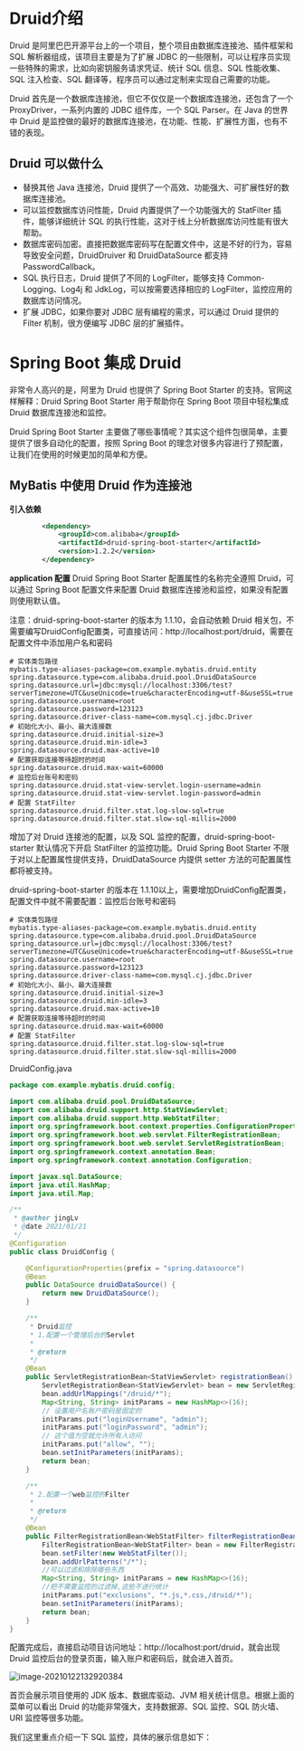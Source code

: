 # Druid介绍
Druid 是阿里巴巴开源平台上的一个项目，整个项目由数据库连接池、插件框架和 SQL 解析器组成，该项目主要是为了扩展 JDBC 的一些限制，可以让程序员实现一些特殊的需求，比如向密钥服务请求凭证、统计 SQL 信息、SQL 性能收集、SQL 注入检查、SQL 翻译等，程序员可以通过定制来实现自己需要的功能。

Druid 首先是一个数据库连接池，但它不仅仅是一个数据库连接池，还包含了一个 ProxyDriver，一系列内置的 JDBC 组件库，一个 SQL Parser。在 Java 的世界中 Druid 是监控做的最好的数据库连接池，在功能、性能、扩展性方面，也有不错的表现。

## Druid 可以做什么
- 替换其他 Java 连接池，Druid 提供了一个高效、功能强大、可扩展性好的数据库连接池。
- 可以监控数据库访问性能，Druid 内置提供了一个功能强大的 StatFilter 插件，能够详细统计 SQL 的执行性能，这对于线上分析数据库访问性能有很大帮助。
- 数据库密码加密。直接把数据库密码写在配置文件中，这是不好的行为，容易导致安全问题，DruidDruiver 和 DruidDataSource 都支持 PasswordCallback。
- SQL 执行日志，Druid 提供了不同的 LogFilter，能够支持 Common-Logging、Log4j 和 JdkLog，可以按需要选择相应的 LogFilter，监控应用的数据库访问情况。
- 扩展 JDBC，如果你要对 JDBC 层有编程的需求，可以通过 Druid 提供的 Filter 机制，很方便编写 JDBC 层的扩展插件。

# Spring Boot 集成 Druid
非常令人高兴的是，阿里为 Druid 也提供了 Spring Boot Starter 的支持。官网这样解释：Druid Spring Boot Starter 用于帮助你在 Spring Boot 项目中轻松集成 Druid 数据库连接池和监控。

Druid Spring Boot Starter 主要做了哪些事情呢？其实这个组件包很简单，主要提供了很多自动化的配置，按照 Spring Boot 的理念对很多内容进行了预配置，让我们在使用的时候更加的简单和方便。

## MyBatis 中使用 Druid 作为连接池
**引入依赖**
```xml
        <dependency>
            <groupId>com.alibaba</groupId>
            <artifactId>druid-spring-boot-starter</artifactId>
            <version>1.2.2</version>
        </dependency>
```
**application 配置**
Druid Spring Boot Starter 配置属性的名称完全遵照 Druid，可以通过 Spring Boot 配置文件来配置 Druid 数据库连接池和监控，如果没有配置则使用默认值。

注意：druid-spring-boot-starter 的版本为 1.1.10，会自动依赖 Druid 相关包，不需要编写DruidConfig配置类，可直接访问：http://localhost:port/druid，需要在配置文件中添加用户名和密码
```properties
# 实体类包路径
mybatis.type-aliases-package=com.example.mybatis.druid.entity
spring.datasource.type=com.alibaba.druid.pool.DruidDataSource
spring.datasource.url=jdbc:mysql://localhost:3306/test?serverTimezone=UTC&useUnicode=true&characterEncoding=utf-8&useSSL=true
spring.datasource.username=root
spring.datasource.password=123123
spring.datasource.driver-class-name=com.mysql.cj.jdbc.Driver
# 初始化大小、最小、最大连接数
spring.datasource.druid.initial-size=3
spring.datasource.druid.min-idle=3
spring.datasource.druid.max-active=10
# 配置获取连接等待超时的时间
spring.datasource.druid.max-wait=60000
# 监控后台账号和密码
spring.datasource.druid.stat-view-servlet.login-username=admin
spring.datasource.druid.stat-view-servlet.login-password=admin
# 配置 StatFilter
spring.datasource.druid.filter.stat.log-slow-sql=true
spring.datasource.druid.filter.stat.slow-sql-millis=2000
```
增加了对 Druid 连接池的配置，以及 SQL 监控的配置，druid-spring-boot-starter 默认情况下开启 StatFilter 的监控功能。Druid Spring Boot Starter 不限于对以上配置属性提供支持，DruidDataSource 内提供 setter 方法的可配置属性都将被支持。

druid-spring-boot-starter 的版本在 1.1.10以上，需要增加DruidConfig配置类，配置文件中就不需要配置：监控后台账号和密码
```properties
# 实体类包路径
mybatis.type-aliases-package=com.example.mybatis.druid.entity
spring.datasource.type=com.alibaba.druid.pool.DruidDataSource
spring.datasource.url=jdbc:mysql://localhost:3306/test?serverTimezone=UTC&useUnicode=true&characterEncoding=utf-8&useSSL=true
spring.datasource.username=root
spring.datasource.password=123123
spring.datasource.driver-class-name=com.mysql.cj.jdbc.Driver
# 初始化大小、最小、最大连接数
spring.datasource.druid.initial-size=3
spring.datasource.druid.min-idle=3
spring.datasource.druid.max-active=10
# 配置获取连接等待超时的时间
spring.datasource.druid.max-wait=60000
# 配置 StatFilter
spring.datasource.druid.filter.stat.log-slow-sql=true
spring.datasource.druid.filter.stat.slow-sql-millis=2000
```
DruidConfig.java
```java
package com.example.mybatis.druid.config;

import com.alibaba.druid.pool.DruidDataSource;
import com.alibaba.druid.support.http.StatViewServlet;
import com.alibaba.druid.support.http.WebStatFilter;
import org.springframework.boot.context.properties.ConfigurationProperties;
import org.springframework.boot.web.servlet.FilterRegistrationBean;
import org.springframework.boot.web.servlet.ServletRegistrationBean;
import org.springframework.context.annotation.Bean;
import org.springframework.context.annotation.Configuration;

import javax.sql.DataSource;
import java.util.HashMap;
import java.util.Map;

/**
 * @author jingLv
 * @date 2021/01/21
 */
@Configuration
public class DruidConfig {

    @ConfigurationProperties(prefix = "spring.datasource")
    @Bean
    public DataSource druidDataSource() {
        return new DruidDataSource();
    }

    /**
     * Druid监控
     * 1.配置一个管理后台的Servlet
     *
     * @return
     */
    @Bean
    public ServletRegistrationBean<StatViewServlet> registrationBean() {
        ServletRegistrationBean<StatViewServlet> bean = new ServletRegistrationBean<>(new StatViewServlet());
        bean.addUrlMappings("/druid/*");
        Map<String, String> initParams = new HashMap<>(16);
        // 设置用户名账户密码是固定的
        initParams.put("loginUsername", "admin");
        initParams.put("loginPassword", "admin");
        // 这个值为空就允许所有人访问
        initParams.put("allow", "");
        bean.setInitParameters(initParams);
        return bean;
    }

    /**
     * 2.配置一个web监控的Filter
     *
     * @return
     */
    @Bean
    public FilterRegistrationBean<WebStatFilter> filterRegistrationBean() {
        FilterRegistrationBean<WebStatFilter> bean = new FilterRegistrationBean<>();
        bean.setFilter(new WebStatFilter());
        bean.addUrlPatterns("/*");
        //可以过滤和排除哪些东西
        Map<String, String> initParams = new HashMap<>(16);
        //把不需要监控的过滤掉,这些不进行统计
        initParams.put("exclusions", "*.js,*.css,/druid/*");
        bean.setInitParameters(initParams);
        return bean;
    }
}
```

配置完成后，直接启动项目访问地址：http://localhost:port/druid，就会出现 Druid 监控后台的登录页面，输入账户和密码后，就会进入首页。

![image-20210122132920384](https://gitee.com/JeanLv/study_image/raw/master///image-20210122132920384.png)

首页会展示项目使用的 JDK 版本、数据库驱动、JVM 相关统计信息。根据上面的菜单可以看出 Druid 的功能非常强大，支持数据源、SQL 监控、SQL 防火墙、URI 监控等很多功能。

我们这里重点介绍一下 SQL 监控，具体的展示信息如下：